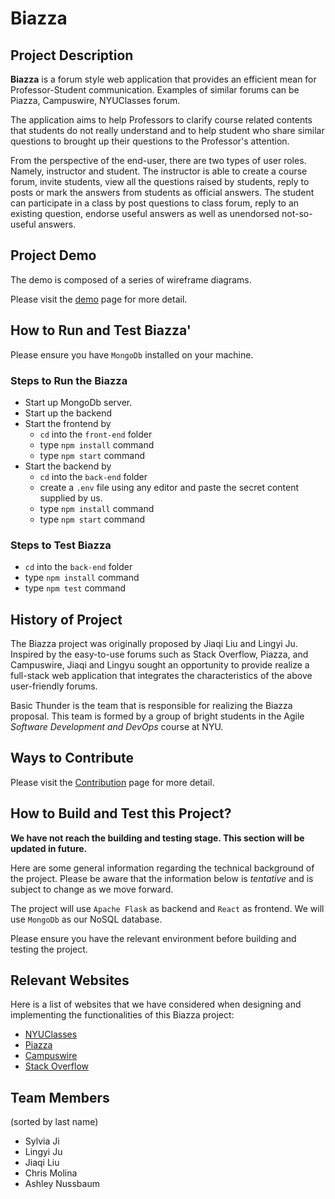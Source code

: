 # Biazza

## Project Description
__Biazza__ is a forum style web application that provides an efficient mean for Professor-Student communication. Examples of similar forums can be Piazza, Campuswire, NYUClasses forum.

The application aims to help Professors to clarify course related contents that students do not really understand and to help student who share similar questions to brought up their questions to the Professor's attention.

From the perspective of the end-user, there are two types of user roles. Namely, instructor and student. The instructor is able to create a course forum, invite students, view all the questions raised by students, reply to posts or mark the answers from students as official answers. The student can participate in a class by post questions to class forum, reply to an existing question, endorse useful answers as well as unendorsed not-so-useful answers.

## Project Demo
The demo is composed of a series of wireframe diagrams.

Please visit the [demo](https://invis.io/28W5IVVJ67M) page for more detail.

## How to Run and Test Biazza'

Please ensure you have `MongoDb` installed on your machine.
### Steps to Run the Biazza
* Start up MongoDb server.
* Start up the backend
* Start the frontend by
  * `cd` into the `front-end` folder
  * type `npm install` command
  * type `npm start` command
* Start the backend by
  * `cd` into the `back-end` folder
  * create a `.env` file using any editor and paste the secret content supplied by us.
  * type `npm install` command
  * type `npm start` command

### Steps to Test Biazza
  * `cd` into the `back-end` folder
  * type `npm install` command
  * type `npm test` command

## History of Project
The Biazza project was originally proposed by Jiaqi Liu and Lingyi Ju. Inspired by the easy-to-use forums such as Stack Overflow, Piazza, and Campuswire, Jiaqi and Lingyu sought an opportunity to provide realize a full-stack web application that integrates the characteristics of the above user-friendly forums.

Basic Thunder is the team that is responsible for realizing the Biazza proposal. This team is formed by a group of bright students in the Agile _Software Development and DevOps_ course at NYU.

## Ways to Contribute
Please visit the [Contribution](https://github.com/nyu-software-engineering/spring-2020-basic-thunder/blob/master/CONTRIBUTING.md) page for more detail.

## How to Build and Test this Project?
__We have not reach the building and testing stage. This section will be updated in future.__

Here are some general information regarding the  technical background of the project. Please be aware that the information below is _tentative_ and is subject to change as we move forward.

The project will use `Apache Flask` as backend and `React` as frontend. We will use `MongoDb` as our NoSQL database.

Please ensure you have the relevant environment before building and testing the project.

## Relevant Websites
Here is a list of websites that we have considered when designing and implementing the functionalities of this Biazza project:
* [NYUClasses](https://newclasses.nyu.edu)
* [Piazza](https://www.google.com)
* [Campuswire](https://campuswire.com/)
* [Stack Overflow](https://stackoverflow.com/)

## Team Members
(sorted by last name)
  * Sylvia Ji
  * Lingyi Ju
  * Jiaqi Liu
  * Chris Molina
  * Ashley Nussbaum
